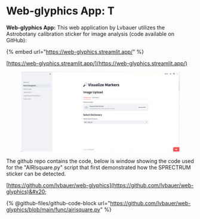 # Web-glyphics App: T

**Web-glyphics App:** This web application by Lvbauer utilizes the Astrobotany calibration sticker for image analysis (code available on GitHub):&#x20;

{% embed url="https://web-glyphics.streamlit.app/" %}

[https://web-glyphics.streamlit.app/](https://web-glyphics.streamlit.app/)

<figure><img src=".gitbook/assets/image (2).png" alt=""><figcaption></figcaption></figure>

The github repo contains the code, below is window showing the code used for the "AIRIsquare.py" script that first demonstrated how the SPRECTRUM sticker can be detected.

&#x20;[https://github.com/lvbauer/web-glyphics](https://github.com/lvbauer/web-glyphics)&#x20;

{% @github-files/github-code-block url="https://github.com/lvbauer/web-glyphics/blob/main/func/airisquare.py" %}
